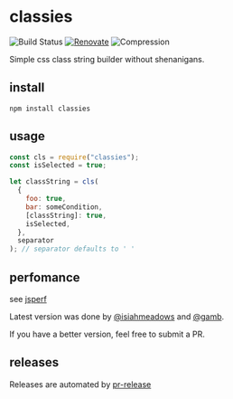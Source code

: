 # classies

![Build Status](https://github.com/StephanHoyer/classies/actions/workflows/merge.yml/badge.svg)
[![Renovate](https://img.shields.io/badge/renovate-enabled-brightgreen.svg)](https://renovatebot.com)
![Compression](http://img.badgesize.io/StephanHoyer/classies/master/index.js.svg?compression=gzip)

Simple css class string builder without shenanigans.

## install

```
npm install classies
```

## usage

```js
const cls = require("classies");
const isSelected = true;

let classString = cls(
  {
    foo: true,
    bar: someCondition,
    [classString]: true,
    isSelected,
  },
  separator
); // separator defaults to ' '
```

## perfomance

see [jsperf](https://jsperf.com/cls/1)

Latest version was done by [@isiahmeadows](https://github.com/isiahmeadows) and [@gamb](https://github.com/gamb).

If you have a better version, feel free to submit a PR.

## releases

Releases are automated by [pr-release](http://pr-release.org/)
